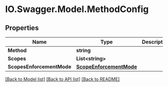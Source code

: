 # IO.Swagger.Model.MethodConfig
## Properties

Name | Type | Description | Notes
------------ | ------------- | ------------- | -------------
**Method** | **string** |  | [optional] 
**Scopes** | **List&lt;string&gt;** |  | [optional] 
**ScopesEnforcementMode** | [**ScopeEnforcementMode**](ScopeEnforcementMode.md) |  | [optional] 

[[Back to Model list]](../README.md#documentation-for-models) [[Back to API list]](../README.md#documentation-for-api-endpoints) [[Back to README]](../README.md)

